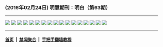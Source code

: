 ### (2016年02月24日) 明慧期刊：明白（第63期）

---

<img src="http://qikan.minghui.org/mhqkpage/qikanimage/2016/02/23/mingbai-63-2in1-read-online1.png"/> 

<img src="http://qikan.minghui.org/mhqkpage/qikanimage/2016/02/23/mingbai-63-2in1-read-online2.png"/> 

<img src="http://qikan.minghui.org/mhqkpage/qikanimage/2016/02/23/mingbai-63-2in1-read-online3.png"/> 

<img src="http://qikan.minghui.org/mhqkpage/qikanimage/2016/02/23/mingbai-63-2in1-read-online4.png"/> 

<img src="http://qikan.minghui.org/mhqkpage/qikanimage/2016/02/23/mingbai-63-2in1-read-online5.png"/> 

<img src="http://qikan.minghui.org/mhqkpage/qikanimage/2016/02/23/mingbai-63-2in1-read-online6.png"/> 

<img src="http://qikan.minghui.org/mhqkpage/qikanimage/2016/02/23/mingbai-63-2in1-read-online7.png"/> 

<img src="http://qikan.minghui.org/mhqkpage/qikanimage/2016/02/23/mingbai-63-2in1-read-online8.png"/> 

<img src="http://qikan.minghui.org/mhqkpage/qikanimage/2016/02/23/mingbai-63-2in1-read-online9.png"/> 

<img src="http://qikan.minghui.org/mhqkpage/qikanimage/2016/02/23/mingbai-63-2in1-read-online10.png"/> 

<img src="http://qikan.minghui.org/mhqkpage/qikanimage/2016/02/23/mingbai-63-2in1-read-online11.png"/> 

<img src="http://qikan.minghui.org/mhqkpage/qikanimage/2016/02/23/mingbai-63-2in1-read-online12.png"/> 

<img src="http://qikan.minghui.org/mhqkpage/qikanimage/2016/02/23/mingbai-63-2in1-read-online13.png"/> 

<img src="http://qikan.minghui.org/mhqkpage/qikanimage/2016/02/23/mingbai-63-2in1-read-online14.png"/> 

<img src="http://qikan.minghui.org/mhqkpage/qikanimage/2016/02/23/mingbai-63-2in1-read-online15.png"/> 

<img src="http://qikan.minghui.org/mhqkpage/qikanimage/2016/02/23/mingbai-63-2in1-read-online16.png"/> 

<img src="http://qikan.minghui.org/mhqkpage/qikanimage/2016/02/23/mingbai-63-2in1-read-online17.png"/> 



---

#### [首页](../../../..) &nbsp;|&nbsp; [禁闻聚合](https://github.com/gfw-breaker/banned-news) &nbsp;|&nbsp; [手把手翻墙教程](https://github.com/gfw-breaker/guides) 